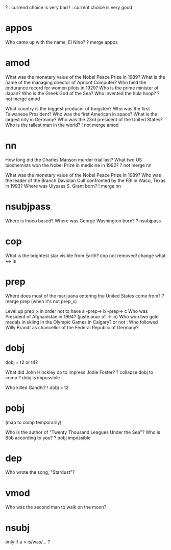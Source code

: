 
? : currend choice is very bad
! : current choice is very good

appos
=====

Who came up with the name, El Nino?
  ? merge appos

amod
====
  
What was the monetary value of the Nobel Peace Prize in 1989? 
What is the name of the managing director of Apricot Computer?
Who held the endurance record for women pilots in 1929?
Who is the prime minister of Japan?
Who is the Greek God of the Sea?
Who invented the hula hoop?
  ? not merge amod
  
What country is the biggest producer of tungsten? 
Who was the first Taiwanese President?
Who was the first American in space?
What is the largest city in Germany?
Who was the 23rd president of the United States?
Who is the tallest man in the world?
  ! not merge amod

nn
==
  
How long did the Charles Manson murder trial last?
What two US biochemists won the Nobel Prize in medicine in 1992?
  ? not merge nn
  
What was the monetary value of the Nobel Peace Prize in 1989? 
Who was the leader of the Branch Davidian Cult confronted by the FBI in Waco, Texas in 1993?
Where was Ulysses S. Grant born?
  ! merge nn

nsubjpass
=========
  
Where is Inoco based?
Where was George Washington born?
  ? nsubjpass

cop
===
  
What is the brightest star visible from Earth?
  cop not removed!
  change what <-> is

prep
====

Where does most of the marijuana entering the United States come from?
  ? merge prep (when it's not prep_x) 

Level up prep_x in order not to have a -prep-> b -prep-> c
  Who was President of Afghanistan in 1994? (juste pour of -> in)
  Who won two gold medals in skiing in the Olympic Games in Calgary?
or not : 
  Who followed Willy Brandt as chancellor of the Federal Republic of Germany?
  
dobj
====

dobj = t2 or t4?

What did John Hinckley do to impress Jodie Foster?
  ? collapse dobj to comp
  ? dobj is impossible

Who killed Gandhi?
  ! dobj = t2
   
pobj
====

(map to comp temporarily)

Who is the author of "Twenty Thousand Leagues Under the Sea"?
Who is Bob according to you?
  ? pobj impossible 

dep
===

Who wrote the song, "Stardust"?

vmod
====

Who was the second man to walk on the moon?

nsubj
=====

only if a = is/was/... ?
